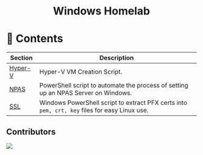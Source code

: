 <h1 align="center"> Windows Homelab </h1>

# :link: Contents

| Section   | Description                                                              |
|-----------|--------------------------------------------------------------------------|
| [Hyper-V](./Hyper-V/)  | Hyper-V VM Creation Script.                                  |
| [NPAS](./NPAS/)        | PowerShell script to automate the process of setting up an NPAS Server on Windows. |
| [SSL](./ssl/)          | Windows PowerShell script to extract PFX certs into `pem, crt, key` files for easy Linux use. |



## Contributors

<a href="https://github.com/Blinking-Light-Labs/windows-homelab/graphs/contributors">
  <img src="https://contrib.rocks/image?repo=Blinking-Light-Labs/windows-homelab" />
</a>
